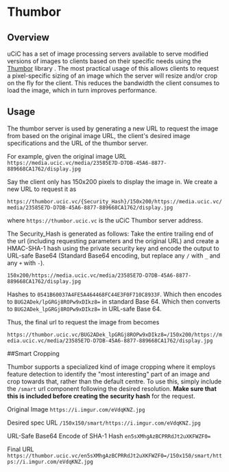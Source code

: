 # Thumbor 

## Overview

uCiC has a set of image processing servers available to serve modified versions of images to clients based on their specific needs using the [Thumbor](https://thumbor.readthedocs.io/en/latest/index.html) library . The most practical usage of this allows clients to request a pixel-specific sizing of an image which the server will resize and/or crop on the fly for the client. This reduces the bandwidth the client consumes to load the image, which in turn improves performance.

## Usage

The thumbor server is used by generating a new URL to request the image from based on the original image URL, the client's desired image specifications and the URL of the thumbor server.

For example, given the original image URL
`https://media.ucic.vc/media/23585E7D-D7DB-45A6-8877-889668CA1762/display.jpg`

Say the client only has 150x200 pixels to display the image in. We create a new URL to request it as

`https://thumbor.ucic.vc/{Security_Hash}/150x200/https://media.ucic.vc/media/23585E7D-D7DB-45A6-8877-889668CA1762/display.jpg`

where `https://thumbor.ucic.vc` is the uCiC Thumbor server address.

The Security_Hash is generated as follows:
Take the entire trailing end of the url (including requesting parameters and the original URL) and create a HMAC-SHA-1 hash using the private security key and encode the output to URL-safe Base64 (Standard Base64 encoding, but replace any `/` with `_` and any `+` with `-`).

`150x200/https://media.ucic.vc/media/23585E7D-D7DB-45A6-8877-889668CA1762/display.jpg`

Hashes to `0541B60037A4FE5A464468FC44E3F0F710C8933F`.
Which then encodes to `BUG2ADek/lpGRGj8ROPw9xDIkz8=` in standard Base 64.
Which then converts to `BUG2ADek_lpGRGj8ROPw9xDIkz8=` in URL-safe Base 64.

Thus, the final url to request the image from becomes

`https://thumbor.ucic.vc/BUG2ADek_lpGRGj8ROPw9xDIkz8=/150x200/https://media.ucic.vc/media/23585E7D-D7DB-45A6-8877-889668CA1762/display.jpg`



##Smart Cropping

Thumbor supports a specialized kind of image cropping where it employs feature detection to identify the "most interesting" part of an image and crop towards that, rather than the default centre. To use this, simply include the `/smart` url component following the desired resolution. **Make sure that this is included before creating the security hash** for the request.

Original Image `https://i.imgur.com/eVdqKNZ.jpg`

Desired spec URL `/150x150/smart/https://i.imgur.com/eVdqKNZ.jpg`

URL-Safe Base64 Encode of SHA-1 Hash `en5sXMhgAzBCPRRdJt2uXKFWZF0=`

Final URL `https://thumbor.ucic.vc/en5sXMhgAzBCPRRdJt2uXKFWZF0=/150x150/smart/https://i.imgur.com/eVdqKNZ.jpg`